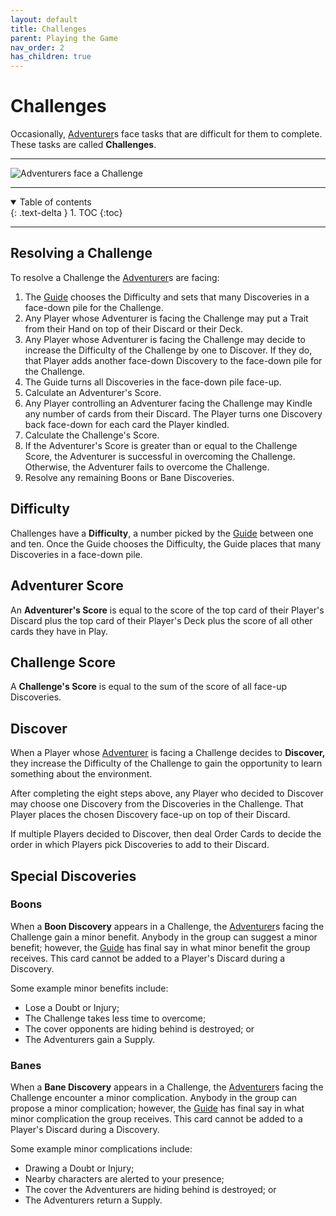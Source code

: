 ```yaml
---
layout: default
title: Challenges
parent: Playing the Game
nav_order: 2
has_children: true
---
```



# Challenges

Occasionally, [Adventurer](https://plerpsandplerps.github.io/Sprouting-Tales/docs/Introduction/Basics.html#player-and-adventurer)s face tasks that are difficult for them to complete. These tasks are called **Challenges**.

---

<img src="https://plerpsandplerps.github.io/Sprouting-Tales/artwork/Art_Challenge.png" alt="Adventurers face a Challenge">

---

<details open markdown="block">
  <summary>
    Table of contents
  </summary>
  {: .text-delta }
1. TOC
{:toc}
</details>

---

## Resolving a Challenge

To resolve a Challenge the [Adventurer](https://plerpsandplerps.github.io/Sprouting-Tales/docs/Introduction/Basics.html#player-and-adventurer)s are facing:
1. The [Guide](https://plerpsandplerps.github.io/Sprouting-Tales/docs/Introduction/Basics.html#guide) chooses the Difficulty and sets that many Discoveries in a face-down pile for the Challenge. 
2. Any Player whose Adventurer is facing the Challenge may put a Trait from their Hand on top of their Discard or their Deck.
2. Any Player whose Adventurer is facing the Challenge may decide to increase the Difficulty of the Challenge by one to Discover. If they do, that Player adds another face-down Discovery to the face-down pile for the Challenge.
3. The Guide turns all Discoveries in the face-down pile face-up.
4. Calculate an Adventurer's Score. 
6. Any Player controlling an Adventurer facing the Challenge may Kindle any number of cards from their Discard. The Player turns one Discovery back face-down for each card the Player kindled.
7. Calculate the Challenge's Score.
8. If the Adventurer's Score is greater than or equal to the Challenge Score, the Adventurer is successful in overcoming the Challenge. Otherwise, the Adventurer fails to overcome the Challenge. 
9. Resolve any remaining Boons or Bane Discoveries. 

## Difficulty

Challenges have a **Difficulty**, a number picked by the [Guide](https://plerpsandplerps.github.io/Sprouting-Tales/docs/Introduction/Basics.html#guide) between one and ten. Once the Guide chooses the Difficulty, the Guide places that many Discoveries in a face-down pile. 

## Adventurer Score

An **Adventurer's Score** is equal to the score of the top card of their Player's Discard plus the top card of their Player's Deck plus the score of all other cards they have in Play. 

## Challenge Score

A **Challenge's Score** is equal to the sum of the score of all face-up Discoveries.

## Discover

When a Player whose [Adventurer](https://plerpsandplerps.github.io/Sprouting-Tales/docs/Introduction/Basics.html#player-and-adventurer) is facing a Challenge decides to **Discover,** they increase the Difficulty of the Challenge to gain the opportunity to learn something about the environment. 

After completing the eight steps above, any Player who decided to Discover may choose one Discovery from the Discoveries in the Challenge. That Player places the chosen Discovery face-up on top of their Discard. 

If multiple Players decided to Discover, then deal Order Cards to decide the order in which Players pick Discoveries to add to their Discard. 

## Special Discoveries

### Boons

When a **Boon Discovery** appears in a Challenge, the [Adventurer](https://plerpsandplerps.github.io/Sprouting-Tales/docs/Introduction/Basics.html#player-and-adventurer)s facing the Challenge gain a minor benefit. Anybody in the group can suggest a minor benefit; however, the [Guide](https://plerpsandplerps.github.io/Sprouting-Tales/docs/Introduction/Basics.html#guide) has final say in what minor benefit the group receives. This card cannot be added to a Player's Discard during a Discovery. 

Some example minor benefits include:
- Lose a Doubt or Injury; 
- The Challenge takes less time to overcome;
- The cover opponents are hiding behind is destroyed; or
- The Adventurers gain a Supply. 

### Banes

When a **Bane Discovery** appears in a Challenge, the [Adventurer](https://plerpsandplerps.github.io/Sprouting-Tales/docs/Introduction/Basics.html#player-and-adventurer)s facing the Challenge encounter a minor complication. Anybody in the group can propose a minor complication; however, the [Guide](https://plerpsandplerps.github.io/Sprouting-Tales/docs/Introduction/Basics.html#guide) has final say in what minor complication the group receives. This card cannot be added to a Player's Discard during a Discovery. 

Some example minor complications include: 
- Drawing a Doubt or Injury;
- Nearby characters are alerted to your presence;
- The cover the Adventurers are hiding behind is destroyed; or
- The Adventurers return a Supply. 

<!-- 

## Example Challenge Resolution

-->